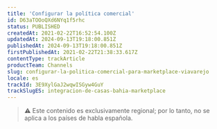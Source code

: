 ```yaml
---
title: 'Configurar la política comercial'
id: D63aTOOoQXd6NYq1f5rhc
status: PUBLISHED
createdAt: 2021-02-22T16:52:54.100Z
updatedAt: 2024-09-13T19:18:00.851Z
publishedAt: 2024-09-13T19:18:00.851Z
firstPublishedAt: 2021-02-22T21:38:33.617Z
contentType: trackArticle
productTeam: Channels
slug: configurar-la-politica-comercial-para-marketplace-viavarejo
locale: es
trackId: 3E9XylGaJ2wqwISGyw4GuY
trackSlugES: integracion-de-casas-bahia-marketplace
---
```


>⚠️ Este contenido es exclusivamente regional; 
> por lo tanto, no se aplica a los países de habla española.
